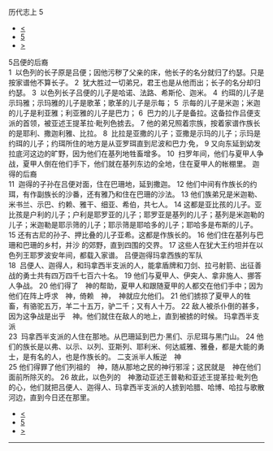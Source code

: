 ﻿





 历代志上 5




* [<](bible/1CH04.md)
* [5](bible/1CH.md)
* [>](bible/1CH06.md)



 
5吕便的后裔  
1  以色列的长子原是吕便；因他污秽了父亲的床，他长子的名分就归了约瑟。只是按家谱他不算长子。 
2  犹大胜过一切弟兄，君王也是从他而出；长子的名分却归约瑟。 
3  以色列长子吕便的儿子是哈诺、法路、希斯伦、迦米。 
4  约珥的儿子是示玛雅；示玛雅的儿子是歌革；歌革的儿子是示每； 
5  示每的儿子是米迦；米迦的儿子是利亚雅；利亚雅的儿子是巴力； 
6  巴力的儿子是备拉。这备拉作吕便支派的首领，被亚述王提革拉·毗列色掳去。 
7 他的弟兄照着宗族，按着家谱作族长的是耶利、撒迦利雅、比拉。 
8  比拉是亚撒的儿子；亚撒是示玛的儿子；示玛是约珥的儿子；约珥所住的地方是从亚罗珥直到尼波和巴力·免， 
9 又向东延到幼发拉底河这边的旷野，因为他们在基列地牲畜增多。 
10  扫罗年间，他们与夏甲人争战，夏甲人倒在他们手下，他们就在基列东边的全地，住在夏甲人的帐棚里。 迦得的后裔  
11  迦得的子孙在吕便对面，住在巴珊地，延到撒迦。 
12 他们中间有作族长的约珥，有作副族长的沙番，还有雅乃和住在巴珊的沙法。 
13 他们族弟兄是米迦勒、米书兰、示巴、约赖、雅干、细亚、希伯，共七人。 
14 这都是亚比孩的儿子。亚比孩是户利的儿子；户利是耶罗亚的儿子；耶罗亚是基列的儿子；基列是米迦勒的儿子；米迦勒是耶示筛的儿子；耶示筛是耶哈多的儿子；耶哈多是布斯的儿子。 
15 还有古尼的孙子、押比叠的儿子亚希。这都是作族长的。 
16 他们住在基列与巴珊和巴珊的乡村，并沙 的郊野，直到四围的交界。 
17 这些人在犹大王约坦并在以色列王耶罗波安年间，都载入家谱。 吕便迦得玛拿西族的军队  
18  吕便人、迦得人，和玛拿西半支派的人，能拿盾牌和刀剑、拉弓射箭、出征善战的勇士共有四万四千七百六十名。 
19 他们与夏甲人、伊突人、拿非施人、挪答人争战。 
20 他们得了　神的帮助，夏甲人和跟随夏甲的人都交在他们手中；因为他们在阵上呼求　神，倚赖　神，　神就应允他们。 
21 他们掳掠了夏甲人的牲畜，有骆驼五万，羊二十五万，驴二千；又有人十万。 
22 敌人被杀仆倒的甚多，因为这争战是出乎　神。他们就住在敌人的地上，直到被掳的时候。 玛拿西半支派  
23  玛拿西半支派的人住在那地。从巴珊延到巴力·黑们、示尼珥与黑门山。 
24 他们的族长是以弗、以示、以列、亚斯列、耶利米、何达威雅、雅叠，都是大能的勇士，是有名的人，也是作族长的。 二支派半人叛逆　神  
25 他们得罪了他们列祖的　神，随从那地之民的神行邪淫；这民就是　神在他们面前所除灭的。 
26 故此，以色列的　神激动亚述王普勒和亚述王提革拉·毗列色的心，他们就把吕便人、迦得人、玛拿西半支派的人掳到哈腊、哈博、哈拉与歌散河边，直到今日还在那里。 
* [<](bible/1CH04.md)
* [5](bible/1CH.md)
* [>](bible/1CH06.md)





---









